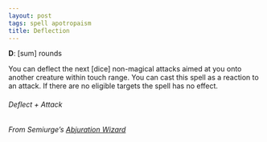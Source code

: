 ```yaml
---
layout: post
tags: spell apotropaism
title: Deflection
---
```

**D**: [sum] rounds 

You can deflect the next [dice] non-magical attacks aimed at you onto another creature within touch range. You can cast this spell as a reaction to an attack. If there are no eligible targets the spell has no effect. 

###### *Deflect + Attack*

###### From Semiurge’s [Abjuration Wizard](https://archonsmarchon.blogspot.com/2021/04/glog-class-abjurer-wizard.html)
